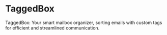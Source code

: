# TaggedBox
TaggedBox: Your smart mailbox organizer, sorting emails with custom tags for efficient and streamlined communication.
